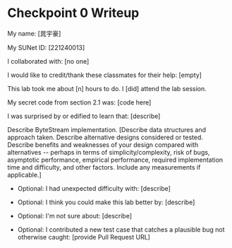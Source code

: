 Checkpoint 0 Writeup
====================

My name: [晁宇豪]

My SUNet ID: [221240013]

I collaborated with: [no one]

I would like to credit/thank these classmates for their help: [empty]

This lab took me about [n] hours to do. I [did] attend the lab session.

My secret code from section 2.1 was: [code here]

I was surprised by or edified to learn that: [describe]

Describe ByteStream implementation. [Describe data structures and
approach taken. Describe alternative designs considered or tested.
Describe benefits and weaknesses of your design compared with
alternatives -- perhaps in terms of simplicity/complexity, risk of
bugs, asymptotic performance, empirical performance, required
implementation time and difficulty, and other factors. Include any
measurements if applicable.]

- Optional: I had unexpected difficulty with: [describe]

- Optional: I think you could make this lab better by: [describe]

- Optional: I'm not sure about: [describe]

- Optional: I contributed a new test case that catches a plausible bug
  not otherwise caught: [provide Pull Request URL]